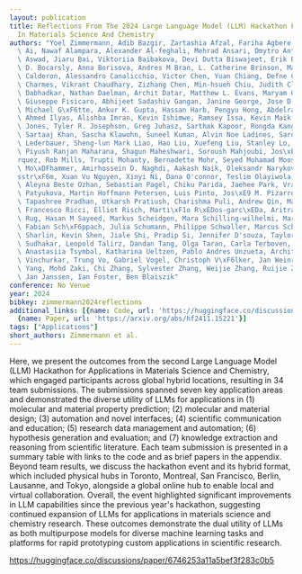 ```yaml
---
layout: publication
title: Reflections From The 2024 Large Language Model (LLM) Hackathon For Applications
  In Materials Science And Chemistry
authors: "Yoel Zimmermann, Adib Bazgir, Zartashia Afzal, Fariha Agbere, Qianxiang\
  \ Ai, Nawaf Alampara, Alexander Al-feghali, Mehrad Ansari, Dmytro Antypov, Amro\
  \ Aswad, Jiaru Bai, Viktoriia Baibakova, Devi Dutta Biswajeet, Erik Bitzek, Joshua\
  \ D. Bocarsly, Anna Borisova, Andres M Bran, L. Catherine Brinson, Marcel Moran\
  \ Calderon, Alessandro Canalicchio, Victor Chen, Yuan Chiang, Defne Circi, Benjamin\
  \ Charmes, Vikrant Chaudhary, Zizhang Chen, Min-hsueh Chiu, Judith Clymo, Kedar\
  \ Dabhadkar, Nathan Daelman, Archit Datar, Matthew L. Evans, Maryam Ghazizade Fard,\
  \ Giuseppe Fisicaro, Abhijeet Sadashiv Gangan, Janine George, Jose D. Cojal Gonzalez,\
  \ Michael G\xF6tte, Ankur K. Gupta, Hassan Harb, Pengyu Hong, Abdelrahman Ibrahim,\
  \ Ahmed Ilyas, Alishba Imran, Kevin Ishimwe, Ramsey Issa, Kevin Maik Jablonka, Colin\
  \ Jones, Tyler R. Josephson, Greg Juhasz, Sarthak Kapoor, Rongda Kang, Ghazal Khalighinejad,\
  \ Sartaaj Khan, Sascha Klawohn, Suneel Kuman, Alvin Noe Ladines, Sarom Leang, Magdalena\
  \ Lederbauer, Sheng-lun Mark Liao, Hao Liu, Xuefeng Liu, Stanley Lo, Sandeep Madireddy,\
  \ Piyush Ranjan Maharana, Shagun Maheshwari, Soroush Mahjoubi, Jos\xE9 A. M\xE1\
  rquez, Rob Mills, Trupti Mohanty, Bernadette Mohr, Seyed Mohamad Moosavi, Alexander\
  \ Mo\xDFhammer, Amirhossein D. Naghdi, Aakash Naik, Oleksandr Narykov, Hampus N\xE4\
  sstr\xF6m, Xuan Vu Nguyen, Xinyi Ni, Dana O'connor, Teslim Olayiwola, Federico Ottomano,\
  \ Aleyna Beste Ozhan, Sebastian Pagel, Chiku Parida, Jaehee Park, Vraj Patel, Elena\
  \ Patyukova, Martin Hoffmann Petersen, Luis Pinto, Jos\xE9 M. Pizarro, Dieter Plessers,\
  \ Tapashree Pradhan, Utkarsh Pratiush, Charishma Puli, Andrew Qin, Mahyar Rajabi,\
  \ Francesco Ricci, Elliot Risch, Marti\xF1o R\xEDos-garc\xEDa, Aritra Roy, Tehseen\
  \ Rug, Hasan M Sayeed, Markus Scheidgen, Mara Schilling-wilhelmi, Marcel Schloz,\
  \ Fabian Sch\xF6ppach, Julia Schumann, Philippe Schwaller, Marcus Schwarting, Samiha\
  \ Sharlin, Kevin Shen, Jiale Shi, Pradip Si, Jennifer D'souza, Taylor Sparks, Suraj\
  \ Sudhakar, Leopold Talirz, Dandan Tang, Olga Taran, Carla Terboven, Mark Tropin,\
  \ Anastasiia Tsymbal, Katharina Ueltzen, Pablo Andres Unzueta, Archit Vasan, Tirtha\
  \ Vinchurkar, Trung Vo, Gabriel Vogel, Christoph V\xF6lker, Jan Weinreich, Faradawn\
  \ Yang, Mohd Zaki, Chi Zhang, Sylvester Zhang, Weijie Zhang, Ruijie Zhu, Shang Zhu,\
  \ Jan Janssen, Ian Foster, Ben Blaiszik"
conference: No Venue
year: 2024
bibkey: zimmermann2024reflections
additional_links: [{name: Code, url: 'https://huggingface.co/discussions/paper/6746253a11a5bef3f283c0b5'},
  {name: Paper, url: 'https://arxiv.org/abs/hf2411.15221'}]
tags: ["Applications"]
short_authors: Zimmermann et al.
---
```

Here, we present the outcomes from the second Large Language Model (LLM) Hackathon for Applications in Materials Science and Chemistry, which engaged participants across global hybrid locations, resulting in 34 team submissions. The submissions spanned seven key application areas and demonstrated the diverse utility of LLMs for applications in (1) molecular and material property prediction; (2) molecular and material design; (3) automation and novel interfaces; (4) scientific communication and education; (5) research data management and automation; (6) hypothesis generation and evaluation; and (7) knowledge extraction and reasoning from scientific literature. Each team submission is presented in a summary table with links to the code and as brief papers in the appendix. Beyond team results, we discuss the hackathon event and its hybrid format, which included physical hubs in Toronto, Montreal, San Francisco, Berlin, Lausanne, and Tokyo, alongside a global online hub to enable local and virtual collaboration. Overall, the event highlighted significant improvements in LLM capabilities since the previous year's hackathon, suggesting continued expansion of LLMs for applications in materials science and chemistry research. These outcomes demonstrate the dual utility of LLMs as both multipurpose models for diverse machine learning tasks and platforms for rapid prototyping custom applications in scientific research.

https://huggingface.co/discussions/paper/6746253a11a5bef3f283c0b5